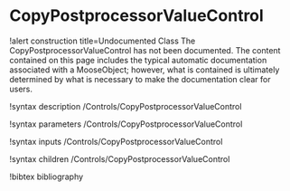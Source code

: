 <!-- MOOSE Documentation Stub: Remove this when content is added. -->

# CopyPostprocessorValueControl

!alert construction title=Undocumented Class
The CopyPostprocessorValueControl has not been documented. The content contained on this page includes the
typical automatic documentation associated with a MooseObject; however, what is contained is
ultimately determined by what is necessary to make the documentation clear for users.

!syntax description /Controls/CopyPostprocessorValueControl

!syntax parameters /Controls/CopyPostprocessorValueControl

!syntax inputs /Controls/CopyPostprocessorValueControl

!syntax children /Controls/CopyPostprocessorValueControl

!bibtex bibliography
